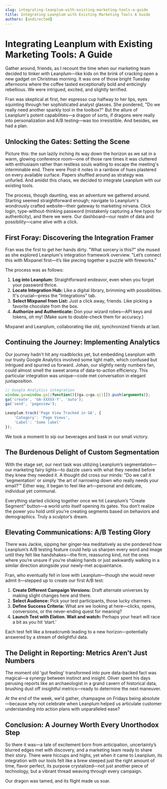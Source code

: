 ```yaml
---
slug: integrating-leanplum-with-existing-marketing-tools-a-guide
title: Integrating Leanplum with Existing Marketing Tools A Guide
authors: [undirected]
---
```



# Integrating Leanplum with Existing Marketing Tools: A Guide

Gather around, friends, as I recount the time when our marketing team decided to tinker with Leanplum—like kids on the brink of cracking open a new gadget on Christmas morning. It was one of those bright Tuesday afternoons where the coffee tasted exceptionally bold and enticingly rebellious. We were intrigued, excited, and slightly terrified.

Fran was skeptical at first, her espresso cup halfway to her lips, eyes squinting through her sophisticated analyst glasses. She pondered, "Do we really need another sparkly tool in the toolbox?" But the allure of Leanplum's potent capabilities—a dragon of sorts, if dragons were really into personalization and A/B testing—was too irresistible. And besides, we had a plan. 

## Unlocking the Gates: Setting the Scene

Picture this: the sun lazily inching its way down the horizon as we sat in a warm, glowing conference room—one of those rare times it was cluttered with enthusiasm rather than restless souls waiting to escape the meeting's interminable end. There were Post-it notes in a rainbow of hues plastered on every available surface. Papers shuffled around as strategy was unfurled. And amidst this chaos, we decided to integrate Leanplum with our existing tools. 

The process, though daunting, was an adventure we gathered around. Starting seemed straightforward enough; navigate to Leanplum's wondrously crafted website—their gateway to marketing nirvana. Click login, type-without-thinking password (mistakenly capturing a few typos for authenticity), and there we were. Our dashboard—our realm of data and possibility—came alive with a click.

## First Foray: Discovering the Integration Framer

Fran was the first to get her hands dirty. "What sorcery is this?" she mused as she explored Leanplum's integration framework overview. "Let’s connect this with Mixpanel first—it’s like piecing together a puzzle with fireworks."

The process was as follows:

1. **Log into Leanplum:** Straightforward endeavor, even when you forget your password thrice.
2. **Locate Integration Hub:** Like a digital library, brimming with possibilities. It's crucial—press the "Integrations" tab.
3. **Select Mixpanel from List:** Just a click away, friends. Like picking a favorite chocolate from the box.
4. **Authorize and Authenticate:** Don your wizard robes—API keys and tokens, oh my! (Make sure to double-check them for accuracy.)

Mixpanel and Leanplum, collaborating like old, synchronized friends at last. 

## Continuing the Journey: Implementing Analytics

Our journey hadn't hit any roadblocks yet, but embedding Leanplum with our trusty Google Analytics involved some light math, which confused but intrigued and spurred us forward. Johan, our slightly nerdy numbers fan, could almost smell the sweet aroma of data-to-action efficiency. This particular integration was unique—code met conversation in elegant juxtaposition. 

```javascript
// Google Analytics integration
window.ga=window.ga||function(){(ga.q=ga.q||[]).push(arguments)};
ga('create', 'UA-XXXXX-Y', 'auto');
ga('send', 'pageview');

Leanplum.track('Page View Tracked in GA', {
    'Category': 'Page Views',
    'Label': 'Some label'
});
```

We took a moment to sip our beverages and bask in our small victory.

## The Burdenous Delight of Custom Segmentation

With the stage set, our next task was utilizing Leanplum’s segmentation—our marketing fairy lights—to dazzle users with what they needed before they knew they needed it. A thought did cross our minds: "Do we call it 'segmentation' or simply 'the art of narrowing down who really needs your email?'" Either way, it began to feel like art—personal and delicate, individual yet communal. 

Everything started clicking together once we hit Leanplum’s "Create Segment" button—a world unto itself opening its gates. You don’t realize the power you hold until you're creating segments based on behaviors and demographics. Truly a sculptor’s dream. 

## Elevating Communications: A/B Testing Glory

There was Jackie, sipping her ginger-tea meditatively as she pondered how Leanplum’s A/B testing feature could help us sharpen every word and image until they felt like handshakes—the firm, reassuring kind, not the ones where you’re unsure if you’re shaking hands or just awkwardly walking in a similar direction alongside your newly-met acquaintance.

Fran, who eventually fell in love with Leanplum—though she would never admit it—stepped up to create our first A/B test:

1. **Create Different Campaign Versions:** Draft alternate universes by making slight changes here and there.
2. **Select Audience:** Pick your test participants, those lucky charmers.
3. **Define Success Criteria:** What are we looking at here—clicks, opens, conversions, or the never-ending quest for meaning?
4. **Launch Test with Elation. Wait and watch:** Perhaps your heart will race a bit as you hit ‘start.’

Each test felt like a breadcrumb leading to a new horizon—potentially answered by a stream of delightful data.

## The Delight in Reporting: Metrics Aren't Just Numbers

The moment old 'gut feeling' transformed into pure data-backed fact was magical—a synergy between instinct and insight. Oliver spent his days perusing reports like an archaeologist in a grand cavern of historical data, brushing dust off insightful metrics—ready to determine the next maneuver.

At the end of the week, we'd gather, champagne on Fridays being absolute—because why not celebrate when Leanplum helped us articulate customer understanding into action plans with unparalleled ease? 

## Conclusion: A Journey Worth Every Unorthodox Step

So there it was—a tale of excitement born from anticipation, uncertainty’s blurred edges met with discovery, and a marketing team ready to share their story. There were hiccups and highs, yet when it came to Leanplum, its integration with our tools felt like a brew steeped just the right amount of time, flavor perfect, its purpose crystalized—not just another piece of technology, but a vibrant thread weaving through every campaign.

Our dragon was tamed, and its flight made us soar.